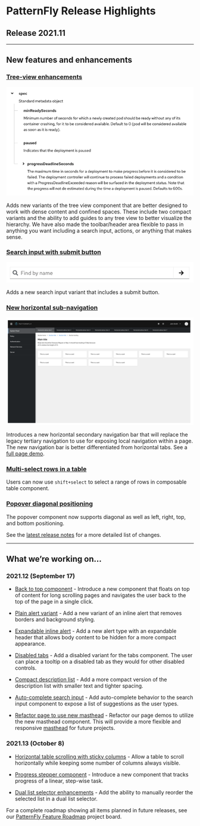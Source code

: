 # PatternFly Release Highlights
## Release 2021.11
----------------------------------------------------------
## New features and enhancements

### [Tree-view enhancements](https://v4-archive.patternfly.org/v4/components/tree-view)

![compact tree view with guides](./img/tree-view-compact.png)

Adds new variants of the tree view component that are better designed to work with dense content and confined spaces. These include two compact variants and the ability to add guides to any tree view to better visualize the hierarchy. We have also made the toolbar/header area flexible to pass in anything you want including a search input, actions, or anything that makes sense.

### [Search input with submit button](https://v4-archive.patternfly.org/v4/components/search-input#with-submit-button)

![search input with submit](./img/search-with-submit.png)

 Adds a new search input variant that includes a submit button.

### [New horizontal sub-navigation](https://v4-archive.patternfly.org/v4/components/navigation#horizontal-subnav)

![page with vertical and horizontal sub-navigation](./img/horizontal-sub-nav.png)

Introduces a new horizontal secondary navigation bar that will replace the legacy tertiary navigation to use for exposing local navigation within a page. The new navigation bar is better differentiated from horizontal tabs. See a [full page demo](https://v4-archive.patternfly.org/v4/components/navigation/react-demos#horizontal-subnav).

### [Multi-select rows in a table](https://v4-archive.patternfly.org/v4/components/table#composable-selectable)
Users can now use `shift+select` to select a range of rows in composable table component.

### [Popover diagonal positioning](https://v4-archive.patternfly.org/v4/components/popover/#advanced)
The popover component now supports diagonal as well as left, right, top, and bottom positioning.

See the [latest release notes](https://v4-archive.patternfly.org/v4/developer-resources/release-notes) for a more detailed list of changes.

-----------------------------------------------------------------------------

## What we’re working on...

### 2021.12 (September 17)

* [Back to top component](https://github.com/patternfly/patternfly-react/issues/6166) - Introduce a new component that floats on top of content for long scrolling pages and navigates the user back to the top of the page in a single click.

* [Plain alert variant](https://github.com/patternfly/patternfly-react/issues/6164) - Add a new variant of an inline alert that removes borders and background styling.

* [Expandable inline alert](https://github.com/patternfly/patternfly-react/issues/5820) - Add a new alert type with an expandable header that allows body content to be hidden for a more compact appearance.

* [Disabled tabs](https://github.com/patternfly/patternfly-react/issues/6162) - Add a disabled variant for the tabs component. The user can place a tooltip on a disabled tab as they would for other disabled controls.

* [Compact description list](https://github.com/patternfly/patternfly-react/issues/6181) - Add a more compact version of the description list with smaller text and tighter spacing.

* [Auto-complete search input](https://github.com/patternfly/patternfly-react/issues/6210) - Add auto-complete behavior to the search input component to expose a list of suggestions as the user types.

* [Refactor page to use new masthead](https://github.com/patternfly/patternfly-react/issues/6174) - Refactor our page demos to utilize the new masthead component. This will provide a more flexible and responsive [masthead](https://v4-archive.patternfly.org/v4/components/masthead) for future projects.


### 2021.13 (October 8)

* [Horizontal table scrolling with sticky columns](https://github.com/patternfly/patternfly/issues/4218) - Allow a table to scroll horizontally while keeping some number of columns always visible.

* [Progress stepper component](https://github.com/patternfly/patternfly/issues/4214) - Introduce a new component that tracks progress of a linear, step-wise task.

* [Dual list selector enhancements](https://github.com/patternfly/patternfly-design/issues/1033) - Add the ability to manually reorder the selected list in a dual list selector.

For a complete roadmap showing all items planned in future releases, see our [PatternFly Feature Roadmap](https://github.com/orgs/patternfly/projects/4?fullscreen=true) project board.
